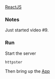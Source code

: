 [ReactJS](http://facebook.github.io/react/)

### Notes
Just started video #9.

### Run
Start the server

```
httpster
```

Then bring up the [App](http://localhost:3333)
